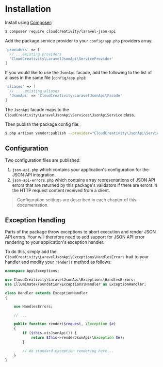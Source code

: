 # Installation

Install using [Composer](http://getcomposer.org):

``` bash
$ composer require cloudcreativity/laravel-json-api
```

Add the package service provider to your `config/app.php` providers array.

``` php
'providers' => [
  // ...existing providers
  'CloudCreativity\LaravelJsonApi\ServiceProvider'
]
```

If you would like to use the `JsonApi` facade, add the following to the list of aliases in the same file
(`config/app.php`):

``` php
'aliases' => [
  // ... existing aliases
  'JsonApi' => 'CloudCreativity\LaravelJsonApi\Facade'
]
```

The `JsonApi` facade maps to the `CloudCreativity\LaravelJsonApi\Services\JsonApiService` class.

Then publish the package config file:

``` bash
$ php artisan vendor:publish --provider="CloudCreativity\JsonApi\ServiceProvider"
```

## Configuration

Two configuration files are published:

1. `json-api.php` which contains your application's configuration for the JSON API integration.
2. `json-api-errors.php` which contains array representations of JSON API errors that are returned by this
package's validators if there are errors in the HTTP request content received from a client.

> Configuration settings are described in each chapter of this documentation.

## Exception Handling

Parts of the package throw exceptions to abort execution and render JSON API errors. Your will therefore need to
add support for JSON API error rendering to your application's exception handler.

To do this, simply add the `CloudCreativity\LaravelJsonApi\Exceptions\HandlesErrors` trait to your handler and
modify your `render()` method as follows:

``` php
namespace App\Exceptions;

use CloudCreativity\LaravelJsonApi\Exceptions\HandlesErrors;
use Illuminate\Foundation\Exceptions\Handler as ExceptionHandler;

class Handler extends ExceptionHandler
{

	use HandlesErrors;

	// ...

    public function render($request, \Exception $e)
    {
    	if ($this->isJsonApi()) {
        	return $this->renderJsonApi(\Exception $e);
        }

        // do standard exception rendering here...
    }
}
```
